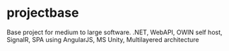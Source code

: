 projectbase
===========

Base project for medium to large software. .NET, WebAPI, OWIN self host, SignalR, SPA using AngularJS, MS Unity, Multilayered architecture

